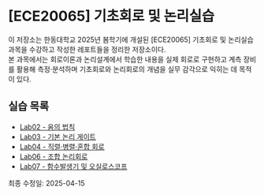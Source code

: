 # [ECE20065] 기초회로 및 논리실습

이 저장소는 한동대학교 2025년 봄학기에 개설된 [ECE20065] 기초회로 및 논리실습 과목을 수강하고 작성한 레포트들을 정리한 저장소이다.<br>
본 과목에서는 회로이론과 논리설계에서 학습한 내용을 실제 회로로 구현하고 계측 장비를 활용해 측정·분석하며 기초회로와 논리회로의 개념을 실무 감각으로 익히는 데 목적이 있다.


## 실습 목록

- [Lab02 - 옴의 법칙](./lab02-ohms-law)
- [Lab03 - 기본 논리 게이트](./lab03-logic-gates)
- [Lab04 - 직렬·병렬·혼합 회로](./lab04-series-parallel)
- [Lab06 - 조합 논리회로](./lab06-combinational-circuits)
- [Lab07 - 함수발생기 및 오실로스코프](./lab07-function-generator-oscilloscope)

최종 수정일: 2025-04-15